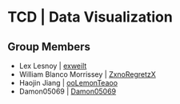 # TCD | Data Visualization

## Group Members
- Lex Lesnoy | [exweilt](https://github.com/exweilt)
- William Blanco Morrissey | [ZxnoRegretzX](https://github.com/ZxnoRegretxZ)
- Haojin Jiang | [ooLemonTeaoo](https://github.com/ooLemonTeaoo)
- Damon05069 | [Damon05069](https://github.com/Damon05069)

